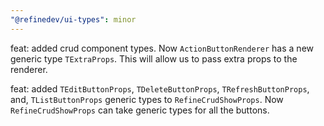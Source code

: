 ```yaml
---
"@refinedev/ui-types": minor
---
```


feat: added crud component types.
Now `ActionButtonRenderer` has a new generic type `TExtraProps`. This will allow us to pass extra props to the renderer.

feat: added `TEditButtonProps`, `TDeleteButtonProps`, `TRefreshButtonProps`, and, `TListButtonProps` generic types to `RefineCrudShowProps`.
Now `RefineCrudShowProps` can take generic types for all the buttons.
